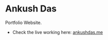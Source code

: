 # Ankush Das
Portfolio Website.

* Check the live working here: [ankushdas.me](https://ankushdas.me)
